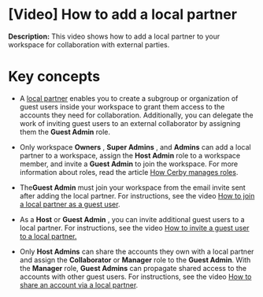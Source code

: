# [Video] How to add a local partner

**Description:** This video shows how to add a local partner to your workspace for collaboration with external parties.

# **Key concepts**

  * A [local partner](https://help.cerby.com/en/articles/8980877-explore-partners#h_7e4add33a2) enables you to create a subgroup or organization of guest users inside your workspace to grant them access to the accounts they need for collaboration. Additionally, you can delegate the work of inviting guest users to an external collaborator by assigning them the **Guest Admin** role.

  * Only workspace **Owners** , **Super Admins** , and **Admins** can add a local partner to a workspace, assign the **Host Admin** role to a workspace member, and invite a **Guest Admin** to join the workspace. For more information about roles, read the article [How Cerby manages roles](https://help.cerby.com/en/articles/8500649-how-cerby-manages-roles#h_49944f20ce).

  * The**Guest Admin** must join your workspace from the email invite sent after adding the local partner. For instructions, see the video [How to join a local partner as a guest user](https://help.cerby.com/en/articles/11513091-video-how-to-join-a-local-partner-as-a-guest-user). 

  * As a **Host** or **Guest Admin** , you can invite additional guest users to a local partner. For instructions, see the video [How to invite a guest user to a local partner.](https://help.cerby.com/en/articles/11511600-video-how-to-invite-a-guest-user-to-a-local-partner)

  * Only **Host Admins** can share the accounts they own with a local partner and assign the **Collaborator** or **Manager** role to the **Guest Admin**. With the **Manager** role, **Guest Admins** can propagate shared access to the accounts with other guest users. For instructions, see the video [How to share an account via a local partner](https://help.cerby.com/en/articles/11511608-video-how-to-share-an-account-via-a-local-partner).

